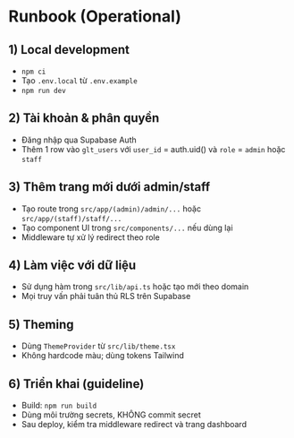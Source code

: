 # Runbook (Operational)

## 1) Local development

- `npm ci`
- Tạo `.env.local` từ `.env.example`
- `npm run dev`

## 2) Tài khoản & phân quyền

- Đăng nhập qua Supabase Auth
- Thêm 1 row vào `glt_users` với `user_id` = auth.uid() và `role` = `admin` hoặc `staff`

## 3) Thêm trang mới dưới admin/staff

- Tạo route trong `src/app/(admin)/admin/...` hoặc `src/app/(staff)/staff/...`
- Tạo component UI trong `src/components/...` nếu dùng lại
- Middleware tự xử lý redirect theo role

## 4) Làm việc với dữ liệu

- Sử dụng hàm trong `src/lib/api.ts` hoặc tạo mới theo domain
- Mọi truy vấn phải tuân thủ RLS trên Supabase

## 5) Theming

- Dùng `ThemeProvider` từ `src/lib/theme.tsx`
- Không hardcode màu; dùng tokens Tailwind

## 6) Triển khai (guideline)

- Build: `npm run build`
- Dùng môi trường secrets, KHÔNG commit secret
- Sau deploy, kiểm tra middleware redirect và trang dashboard
